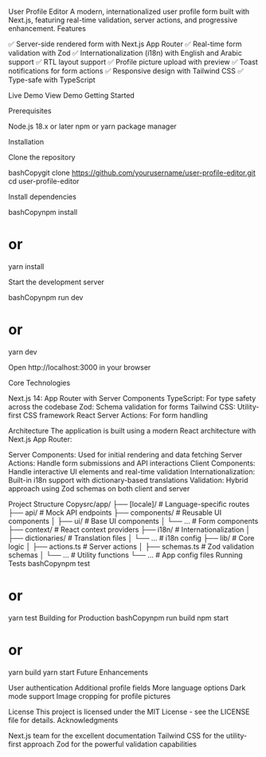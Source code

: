 User Profile Editor
A modern, internationalized user profile form built with Next.js, featuring real-time validation, server actions, and progressive enhancement.
Features

✅ Server-side rendered form with Next.js App Router
✅ Real-time form validation with Zod
✅ Internationalization (i18n) with English and Arabic support
✅ RTL layout support
✅ Profile picture upload with preview
✅ Toast notifications for form actions
✅ Responsive design with Tailwind CSS
✅ Type-safe with TypeScript

Live Demo
View Demo
Getting Started

Prerequisites

Node.js 18.x or later
npm or yarn package manager

Installation

Clone the repository

bashCopygit clone https://github.com/yourusername/user-profile-editor.git
cd user-profile-editor

Install dependencies

bashCopynpm install
# or
yarn install

Start the development server

bashCopynpm run dev
# or
yarn dev

Open http://localhost:3000 in your browser

Core Technologies

Next.js 14: App Router with Server Components
TypeScript: For type safety across the codebase
Zod: Schema validation for forms
Tailwind CSS: Utility-first CSS framework
React Server Actions: For form handling

Architecture
The application is built using a modern React architecture with Next.js App Router:

Server Components: Used for initial rendering and data fetching
Server Actions: Handle form submissions and API interactions
Client Components: Handle interactive UI elements and real-time validation
Internationalization: Built-in i18n support with dictionary-based translations
Validation: Hybrid approach using Zod schemas on both client and server

Project Structure
Copysrc/app/
├── [locale]/                 # Language-specific routes
├── api/                      # Mock API endpoints
├── components/               # Reusable UI components
│   ├── ui/                   # Base UI components
│   └── ...                   # Form components
├── context/                  # React context providers
├── i18n/                     # Internationalization
│   ├── dictionaries/         # Translation files
│   └── ...                   # i18n config
├── lib/                      # Core logic
│   ├── actions.ts            # Server actions
│   ├── schemas.ts            # Zod validation schemas
│   └── ...                   # Utility functions
└── ...                       # App config files
Running Tests
bashCopynpm test
# or
yarn test
Building for Production
bashCopynpm run build
npm start
# or
yarn build
yarn start
Future Enhancements

 User authentication
 Additional profile fields
 More language options
 Dark mode support
 Image cropping for profile pictures

License
This project is licensed under the MIT License - see the LICENSE file for details.
Acknowledgments

Next.js team for the excellent documentation
Tailwind CSS for the utility-first approach
Zod for the powerful validation capabilities